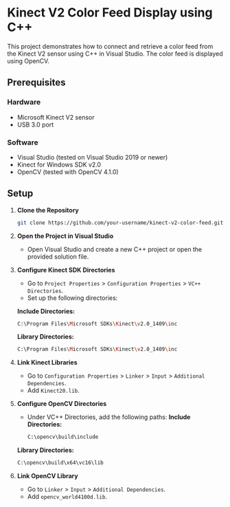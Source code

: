 # Kinect V2 Color Feed Display using C++

This project demonstrates how to connect and retrieve a color feed from the Kinect V2 sensor using C++ in Visual Studio. The color feed is displayed using OpenCV.

## Prerequisites

### Hardware
- Microsoft Kinect V2 sensor
- USB 3.0 port

### Software
- Visual Studio (tested on Visual Studio 2019 or newer)
- Kinect for Windows SDK v2.0
- OpenCV (tested with OpenCV 4.1.0)

## Setup

1. **Clone the Repository**
   ```bash
   git clone https://github.com/your-username/kinect-v2-color-feed.git
   ```

2. **Open the Project in Visual Studio**
   - Open Visual Studio and create a new C++ project or open the provided solution file.

4. **Configure Kinect SDK Directories**
   - Go to `Project Properties` > `Configuration Properties` > `VC++ Directories`.
   - Set up the following directories:

   **Include Directories:**
   ```bash
   C:\Program Files\Microsoft SDKs\Kinect\v2.0_1409\inc
   ```
   **Library Directories:**
   ```bash
   C:\Program Files\Microsoft SDKs\Kinect\v2.0_1409\inc
   ```
5. **Link Kinect Libraries**
   - Go to `Configuration Properties` > `Linker` > `Input` > `Additional Dependencies`.
   - Add `Kinect20.lib`.

6. **Configure OpenCV Directories**
   - Under VC++ Directories, add the following paths:
   **Include Directories:**
     ```bash
     C:\opencv\build\include
     ```
   **Library Directories:**
     ```bash
     C:\opencv\build\x64\vc16\lib
     ```
7. **Link OpenCV Library**
   - Go to `Linker` > `Input` > `Additional Dependencies`.
   - Add `opencv_world4100d.lib`.
     


   
